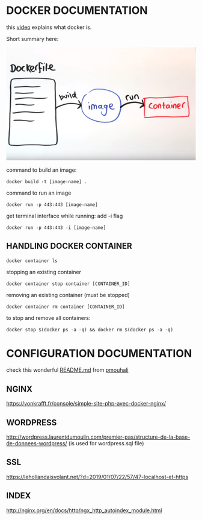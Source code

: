 # DOCKER DOCUMENTATION

this [video](https://www.youtube.com/watch?v=YFl2mCHdv24) explains what docker is.

Short summary here:

![Image of Docker](https://github.com/phperrot/ft_server/blob/master/documentation/Screen%20Shot%202020-02-20%20at%2012.31.16%20PM.png)

command to build an image:
```shell
docker build -t [image-name] .
```
command to run an image
```shell
docker run -p 443:443 [image-name]
```
get terminal interface while running: add -i flag
```shell
docker run -p 443:443 -i [image-name]
```

## HANDLING DOCKER CONTAINER

```shell
docker container ls
```

stopping an existing container
```shell
docker container stop container [CONTAINER_ID]
```

removing an existing container (must be stopped)
```shell
docker container rm container [CONTAINER_ID]
```

to stop and remove all containers:
```shell
docker stop $(docker ps -a -q) && docker rm $(docker ps -a -q)
```

# CONFIGURATION DOCUMENTATION

check this wonderful [README.md](https://github.com/pmouhali/ft_server/blob/master/README.md) from [pmouhali](https://github.com/pmouhali/)

## NGINX

https://vonkrafft.fr/console/simple-site-php-avec-docker-nginx/

## WORDPRESS

http://wordpress.laurentdumoulin.com/premier-pas/structure-de-la-base-de-donnees-wordpress/
(is used for wordpress.sql file)

## SSL
https://lehollandaisvolant.net/?d=2019/01/07/22/57/47-localhost-et-https

## INDEX
http://nginx.org/en/docs/http/ngx_http_autoindex_module.html
